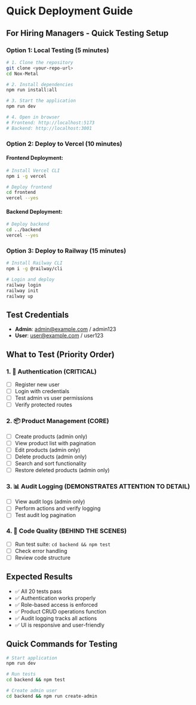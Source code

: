 # Quick Deployment Guide

## For Hiring Managers - Quick Testing Setup

### Option 1: Local Testing (5 minutes)
```bash
# 1. Clone the repository
git clone <your-repo-url>
cd Nox-Metal

# 2. Install dependencies
npm run install:all

# 3. Start the application
npm run dev

# 4. Open in browser
# Frontend: http://localhost:5173
# Backend: http://localhost:3001
```

### Option 2: Deploy to Vercel (10 minutes)

#### Frontend Deployment:
```bash
# Install Vercel CLI
npm i -g vercel

# Deploy frontend
cd frontend
vercel --yes
```

#### Backend Deployment:
```bash
# Deploy backend
cd ../backend
vercel --yes
```

### Option 3: Deploy to Railway (15 minutes)
```bash
# Install Railway CLI
npm i -g @railway/cli

# Login and deploy
railway login
railway init
railway up
```

## Test Credentials
- **Admin**: admin@example.com / admin123
- **User**: user@example.com / user123

## What to Test (Priority Order)

### 1. 🔐 Authentication (CRITICAL)
- [ ] Register new user
- [ ] Login with credentials
- [ ] Test admin vs user permissions
- [ ] Verify protected routes

### 2. 📦 Product Management (CORE)
- [ ] Create products (admin only)
- [ ] View product list with pagination
- [ ] Edit products (admin only)
- [ ] Delete products (admin only)
- [ ] Search and sort functionality
- [ ] Restore deleted products (admin only)

### 3. 📊 Audit Logging (DEMONSTRATES ATTENTION TO DETAIL)
- [ ] View audit logs (admin only)
- [ ] Perform actions and verify logging
- [ ] Test audit log pagination

### 4. 🧪 Code Quality (BEHIND THE SCENES)
- [ ] Run test suite: `cd backend && npm test`
- [ ] Check error handling
- [ ] Review code structure

## Expected Results
- ✅ All 20 tests pass
- ✅ Authentication works properly
- ✅ Role-based access is enforced
- ✅ Product CRUD operations function
- ✅ Audit logging tracks all actions
- ✅ UI is responsive and user-friendly

## Quick Commands for Testing
```bash
# Start application
npm run dev

# Run tests
cd backend && npm test

# Create admin user
cd backend && npm run create-admin
``` 